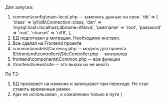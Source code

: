  Для запуска: 
 1)  common\config\main-local.php -- заменить данные на свои.
 'db' => [
            'class' => \yii\db\Connection::class,
            'dsn' => 'mysql:host=localhost;dbname=itNova',
            'username' => 'root',
            'password' => 'root',
            'charset' => 'utf8',
        ],
  2) БД подготовил в миграции. Необходимо инсталл.
  3) Все сделал на Frontend проекте
  4) common\models\Currency.php -- модель для проекта 
  5)\frontend\controllers\SiteController.php -- контролер 
  6) frontend\components\Common.php -- все функции 
  7) \frontend\views\site  -- это вьюхи их не много 


По ТЗ: 
1) БД проверяет на измение и записывает при переходе. Не стал ставить временные рамки. 
2) Ajax не использовал , к сожалению только в пути )
